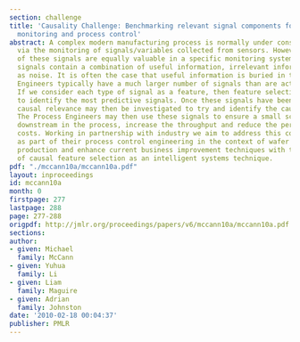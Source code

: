```yaml
---
section: challenge
title: 'Causality Challenge: Benchmarking relevant signal components for effective
  monitoring and process control'
abstract: A complex modern manufacturing process is normally under consistent surveillance
  via the monitoring of signals/variables collected from sensors. However, not all
  of these signals are equally valuable in a specific monitoring system. The measured
  signals contain a combination of useful information, irrelevant information as well
  as noise. It is often the case that useful information is buried in the latter two.
  Engineers typically have a much larger number of signals than are actually required.
  If we consider each type of signal as a feature, then feature selection may be used
  to identify the most predictive signals. Once these signals have been identified
  causal relevance may then be investigated to try and identify the causal features.
  The Process Engineers may then use these signals to ensure a small scrap rate further
  downstream in the process, increase the throughput and reduce the per unit production
  costs. Working in partnership with industry we aim to address this complex problem
  as part of their process control engineering in the context of wafer fabrication
  production and enhance current business improvement techniques with the application
  of causal feature selection as an intelligent systems technique.
pdf: "./mccann10a/mccann10a.pdf"
layout: inproceedings
id: mccann10a
month: 0
firstpage: 277
lastpage: 288
page: 277-288
origpdf: http://jmlr.org/proceedings/papers/v6/mccann10a/mccann10a.pdf
sections: 
author:
- given: Michael
  family: McCann
- given: Yuhua
  family: Li
- given: Liam
  family: Maguire
- given: Adrian
  family: Johnston
date: '2010-02-18 00:04:37'
publisher: PMLR
---
```

